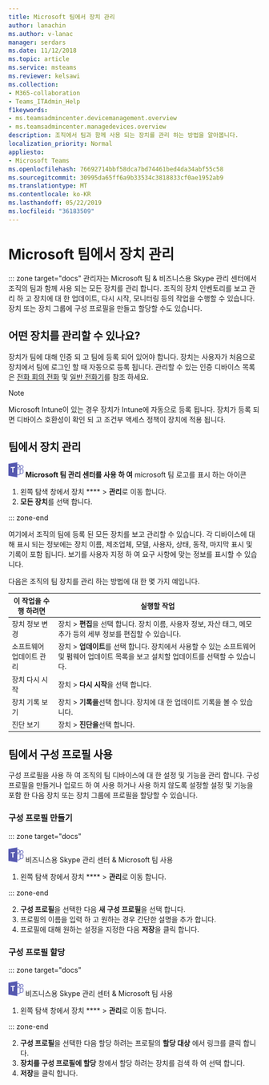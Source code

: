 ```yaml
---
title: Microsoft 팀에서 장치 관리
author: lanachin
ms.author: v-lanac
manager: serdars
ms.date: 11/12/2018
ms.topic: article
ms.service: msteams
ms.reviewer: kelsawi
ms.collection:
- M365-collaboration
- Teams_ITAdmin_Help
f1keywords:
- ms.teamsadmincenter.devicemanagement.overview
- ms.teamsadmincenter.managedevices.overview
description: 조직에서 팀과 함께 사용 되는 장치를 관리 하는 방법을 알아봅니다.
localization_priority: Normal
appliesto:
- Microsoft Teams
ms.openlocfilehash: 76692714bbf58dca7bd74461bed4da34abf55c58
ms.sourcegitcommit: 30995da65ff6a9b33534c3818833cf0ae1952ab9
ms.translationtype: MT
ms.contentlocale: ko-KR
ms.lasthandoff: 05/22/2019
ms.locfileid: "36183509"
---
```

# <a name="manage-your-devices-in-microsoft-teams"></a>Microsoft 팀에서 장치 관리

::: zone target="docs"
관리자는 Microsoft 팀 & 비즈니스용 Skype 관리 센터에서 조직의 팀과 함께 사용 되는 모든 장치를 관리 합니다. 조직의 장치 인벤토리를 보고 관리 하 고 장치에 대 한 업데이트, 다시 시작, 모니터링 등의 작업을 수행할 수 있습니다. 장치 또는 장치 그룹에 구성 프로필을 만들고 할당할 수도 있습니다. 

## <a name="what-devices-can-you-manage"></a>어떤 장치를 관리할 수 있나요?
장치가 팀에 대해 인증 되 고 팀에 등록 되어 있어야 합니다. 장치는 사용자가 처음으로 장치에서 팀에 로그인 할 때 자동으로 등록 됩니다. 관리할 수 있는 인증 디바이스 목록은 [전화 회의 전화](https://products.office.com/en-us/microsoft-teams/across-devices/devices/category?devicetype=16) 및 [일반 전화기](https://products.office.com/en-us/microsoft-teams/across-devices/devices/category?devicetype=34)를 참조 하세요.

> [!NOTE]
> Microsoft Intune이 있는 경우 장치가 Intune에 자동으로 등록 됩니다. 장치가 등록 되 면 디바이스 호환성이 확인 되 고 조건부 액세스 정책이 장치에 적용 됩니다. 

## <a name="manage-devices-in-teams"></a>팀에서 장치 관리

![](media/teams-logo-30x30.png) **Microsoft 팀 관리 센터를 사용 하 여** microsoft 팀 로고를 표시 하는 아이콘

1. 왼쪽 탐색 창에서 장치 **** > **관리**로 이동 합니다.
2. **모든 장치**를 선택 합니다.  

::: zone-end

 여기에서 조직의 팀에 등록 된 모든 장치를 보고 관리할 수 있습니다. 각 디바이스에 대해 표시 되는 정보에는 장치 이름, 제조업체, 모델, 사용자, 상태, 동작, 마지막 표시 및 기록이 포함 됩니다. 보기를 사용자 지정 하 여 요구 사항에 맞는 정보를 표시할 수 있습니다.

 다음은 조직의 팀 장치를 관리 하는 방법에 대 한 몇 가지 예입니다.  
    
|이 작업을 수행 하려면  |실행할 작업 |
|---------|---------|
|장치 정보 변경   | 장치 > **편집**을 선택 합니다. 장치 이름, 사용자 정보, 자산 태그, 메모 추가 등의 세부 정보를 편집할 수 있습니다.     |
|소프트웨어 업데이트 관리   |장치 > **업데이트**를 선택 합니다. 장치에서 사용할 수 있는 소프트웨어 및 펌웨어 업데이트 목록을 보고 설치할 업데이트를 선택할 수 있습니다.    |
|장치 다시 시작   |장치 > **다시 시작**을 선택 합니다.          |
|장치 기록 보기  | 장치 > **기록을**선택 합니다. 장치에 대 한 업데이트 기록을 볼 수 있습니다.     |
|진단 보기  | 장치 > **진단을**선택 합니다.        |

## <a name="use-configuration-profiles-in-teams"></a>팀에서 구성 프로필 사용

구성 프로필을 사용 하 여 조직의 팀 디바이스에 대 한 설정 및 기능을 관리 합니다. 구성 프로필을 만들거나 업로드 하 여 사용 하거나 사용 하지 않도록 설정할 설정 및 기능을 포함 한 다음 장치 또는 장치 그룹에 프로필을 할당할 수 있습니다. 

### <a name="create-a-configuration-profile"></a>구성 프로필 만들기

::: zone target="docs"

![Microsoft 팀 로고를 표시 하는 아이콘](media/teams-logo-30x30.png) 비즈니스용 Skype 관리 센터 & Microsoft 팀 사용

1. 왼쪽 탐색 창에서 장치 **** > **관리**로 이동 합니다.

::: zone-end

2. **구성 프로필**을 선택한 다음 **새 구성 프로필**을 선택 합니다.
3. 프로필의 이름을 입력 하 고 원하는 경우 간단한 설명을 추가 합니다.
4. 프로필에 대해 원하는 설정을 지정한 다음 **저장**을 클릭 합니다.

### <a name="assign-a-configuration-profile"></a>구성 프로필 할당

::: zone target="docs"

![Microsoft 팀 로고를 표시 하는 아이콘](media/teams-logo-30x30.png) 비즈니스용 Skype 관리 센터 & Microsoft 팀 사용

1. 왼쪽 탐색 창에서 장치 **** > **관리**로 이동 합니다.

::: zone-end

2. **구성 프로필**을 선택한 다음 할당 하려는 프로필의 **할당 대상** 에서 링크를 클릭 합니다.  
3. **장치를 구성 프로필에 할당** 창에서 할당 하려는 장치를 검색 하 여 선택 합니다.
4. **저장**을 클릭 합니다.
